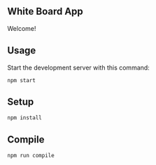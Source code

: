 White Board App
---

Welcome!


Usage
---

Start the development server with this command: 

```
npm start
```


Setup
---

```
npm install
```

Compile
---

```
npm run compile
```